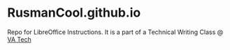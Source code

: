 RusmanCool.github.io
====================

Repo for LibreOffice Instructions. It is a part of a Technical Writing Class @ [VA Tech](www.vt.edu)

